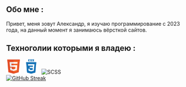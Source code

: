## Обо мне :  
Привет, меня зовут Александр, я изучаю программирование с 2023 года, на данный момент я занимаюсь вёрсткой сайтов.

## Техноголии которыми я владею :  
<img src="https://github.com/devicons/devicon/blob/master/icons/html5/html5-original.svg" title="HTML5" alt="HTML" width="40" height="40"/>&nbsp;
<img src="https://github.com/devicons/devicon/blob/master/icons/css3/css3-plain-wordmark.svg"  title="CSS3" alt="CSS" width="40" height="40"/>&nbsp;
<img src="https://cdn.jsdelivr.net/gh/devicons/devicon/icons/sass/sass-original.svg"  title="SCSS" alt="SCSS" width="40" height="40"/>&nbsp;  
[![GitHub Streak](http://github-readme-streak-stats.herokuapp.com?user=AlexandrShabaldin&theme=dark&background=000000)](https://git.io/streak-stats)
